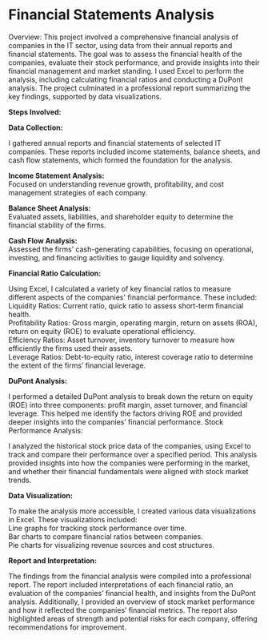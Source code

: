 # Financial Statements Analysis

Overview: This project involved a comprehensive financial analysis of companies in the IT sector, using data from their annual reports and financial statements. The goal was to assess the financial health of the companies, evaluate their stock performance, and provide insights into their financial management and market standing. I used Excel to perform the analysis, including calculating financial ratios and conducting a DuPont analysis. The project culminated in a professional report summarizing the key findings, supported by data visualizations.

__Steps Involved:__  

__Data Collection:__  

I gathered annual reports and financial statements of selected IT companies. These reports included income statements, balance sheets, and cash flow statements, which formed the foundation for the analysis.

   
__Income Statement Analysis:<br>__
Focused on understanding revenue growth, profitability, and cost management strategies of each company.

__Balance Sheet Analysis:<br>__
Evaluated assets, liabilities, and shareholder equity to determine the financial stability of the firms.

__Cash Flow Analysis:<br>__
Assessed the firms’ cash-generating capabilities, focusing on operational, investing, and financing activities to gauge liquidity and solvency.

__Financial Ratio Calculation:<br>__

Using Excel, I calculated a variety of key financial ratios to measure different aspects of the companies' financial performance. These included:
Liquidity Ratios: Current ratio, quick ratio to assess short-term financial health.<br>
Profitability Ratios: Gross margin, operating margin, return on assets (ROA), return on equity (ROE) to evaluate operational efficiency.<br>
Efficiency Ratios: Asset turnover, inventory turnover to measure how efficiently the firms used their assets.<br>
Leverage Ratios: Debt-to-equity ratio, interest coverage ratio to determine the extent of the firms’ financial leverage.<br>


__DuPont Analysis:<br>__

I performed a detailed DuPont analysis to break down the return on equity (ROE) into three components: profit margin, asset turnover, and financial leverage. This helped me identify the factors driving ROE and provided deeper insights into the companies’ financial performance.
Stock Performance Analysis:<br>

I analyzed the historical stock price data of the companies, using Excel to track and compare their performance over a specified period. This analysis provided insights into how the companies were performing in the market, and whether their financial fundamentals were aligned with stock market trends.

__Data Visualization:<br>__

To make the analysis more accessible, I created various data visualizations in Excel. These visualizations included:<br>
Line graphs for tracking stock performance over time.<br>
Bar charts to compare financial ratios between companies.<br>
Pie charts for visualizing revenue sources and cost structures.<br>

__Report and Interpretation:<br>__

The findings from the financial analysis were compiled into a professional report. The report included interpretations of each financial ratio, an evaluation of the companies’ financial health, and insights from the DuPont analysis. Additionally, I provided an overview of stock market performance and how it reflected the companies’ financial metrics.
The report also highlighted areas of strength and potential risks for each company, offering recommendations for improvement.
